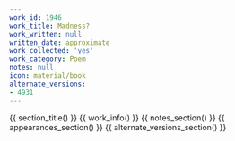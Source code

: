 ```yaml
---
work_id: 1946
work_title: Madness?
work_written: null
written_date: approximate
work_collected: 'yes'
work_category: Poem
notes: null
icon: material/book
alternate_versions:
- 4931
---
```


{{ section_title() }}
{{ work_info() }}
{{ notes_section() }}
{{ appearances_section() }}
{{ alternate_versions_section() }}